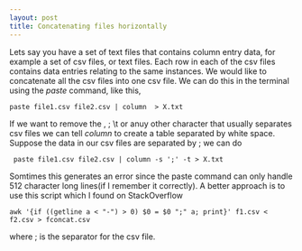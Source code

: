 ```yaml
---
layout: post
title: Concatenating files horizontally
---
```

Lets say you have a set of text files that contains column entry data, for example a set of csv files, or text files. Each row in each of the csv files contains data entries relating to the same instances. We would like to concatenate all the csv files into one csv file. We can do this in the terminal using the _paste_ command, like this,

    paste file1.csv file2.csv | column  > X.txt
    
If we want to remove the , ; \t or anuy other character that usually separates csv files we can tell _column_ to create a table separated by white space. Suppose the data in our csv files are separated by ; we can do 

     paste file1.csv file2.csv | column -s ';' -t > X.txt

Somtimes this generates an error since the paste command can only handle 512 character long lines(if I remember it correctly). A better approach is to use this script which I found on StackOverflow

    awk '{if ((getline a < "-") > 0) $0 = $0 ";" a; print}' f1.csv < f2.csv > fconcat.csv

where ; is the separator for the csv file. 